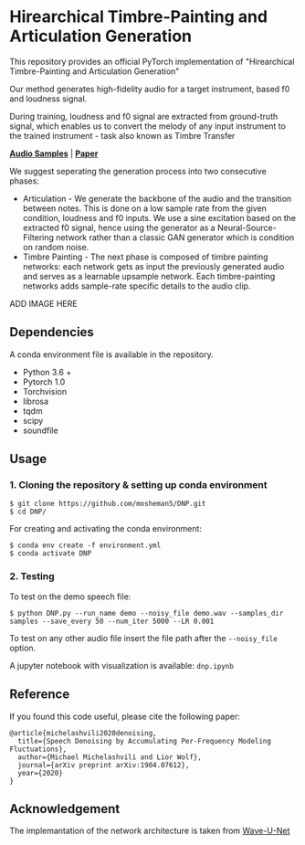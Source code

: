 # Hirearchical Timbre-Painting and Articulation Generation

This repository provides an official PyTorch implementation of "Hirearchical Timbre-Painting and Articulation Generation"

Our method generates high-fidelity audio for a target instrument, based f0 and loudness signal.

During training, loudness and f0 signal are extracted from ground-truth signal, 
which enables us to convert the melody of any input instrument to the trained instrument - task also known as Timbre Transfer

  [**Audio Samples**](https://mosheman5.github.io/timbre_painting/)
| [**Paper**](https://Placeholder)


We suggest seperating the generation process into two consecutive phases:
* Articulation - We generate the backbone of the audio and the transition between notes. 
This is done on a low sample rate from the given condition, loudness and f0 inputs. 
We use a sine excitation based on the extracted f0 signal, 
hence using the generator as a Neural-Source-Filtering network rather than a classic GAN generator which is condition on random noise.
* Timbre Painting - The next phase is composed of timbre painting networks: each network gets as input the previously generated audio and serves as a 
learnable upsample network. Each timbre-painting networks adds sample-rate specific details to the audio clip.

ADD IMAGE HERE

## Dependencies
A conda environment file is available in the repository.
* Python 3.6 +
* Pytorch 1.0
* Torchvision
* librosa
* tqdm
* scipy
* soundfile

## Usage

### 1. Cloning the repository & setting up conda environment
```
$ git clone https://github.com/mosheman5/DNP.git
$ cd DNP/
```
For creating and activating the conda environment:
```
$ conda env create -f environment.yml
$ conda activate DNP
```
 
### 2. Testing

To test on the demo speech file:

```
$ python DNP.py --run_name demo --noisy_file demo.wav --samples_dir samples --save_every 50 --num_iter 5000 --LR 0.001
```

To test on any other audio file insert the file path after the ```--noisy_file``` option.

A jupyter notebook with visualization is available: ```dnp.ipynb```

## Reference
If you found this code useful, please cite the following paper:
```
@article{michelashvili2020denoising,
  title={Speech Denoising by Accumulating Per-Frequency Modeling Fluctuations},
  author={Michael Michelashvili and Lior Wolf},
  journal={arXiv preprint arXiv:1904.07612},
  year={2020}
}
```

## Acknowledgement
The implemantation of the network architecture is taken from [Wave-U-Net](https://github.com/f90/Wave-U-Net)
